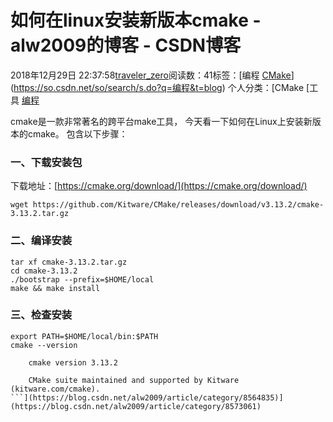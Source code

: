 # 如何在linux安装新版本cmake - alw2009的博客 - CSDN博客





2018年12月29日 22:37:58[traveler_zero](https://me.csdn.net/alw2009)阅读数：41标签：[编程																[CMake](https://so.csdn.net/so/search/s.do?q=CMake&t=blog)](https://so.csdn.net/so/search/s.do?q=编程&t=blog)
个人分类：[CMake																[工具																[编程](https://blog.csdn.net/alw2009/article/category/8573084)




cmake是一款非常著名的跨平台make工具， 今天看一下如何在Linux上安装新版本的cmake。 包含以下步骤：

### 一、下载安装包 

下载地址：[https://cmake.org/download/](https://cmake.org/download/)

```
wget https://github.com/Kitware/CMake/releases/download/v3.13.2/cmake-3.13.2.tar.gz
```

### 二、编译安装

```
tar xf cmake-3.13.2.tar.gz
cd cmake-3.13.2
./bootstrap --prefix=$HOME/local
make && make install
```

### 三、检查安装

```
export PATH=$HOME/local/bin:$PATH
cmake --version

    cmake version 3.13.2

    CMake suite maintained and supported by Kitware (kitware.com/cmake).
```](https://blog.csdn.net/alw2009/article/category/8564835)](https://blog.csdn.net/alw2009/article/category/8573061)





